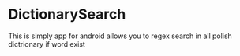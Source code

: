 # DictionarySearch

This is simply app for android allows you to regex search in all polish dictrionary if word exist
